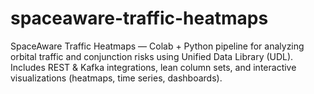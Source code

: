 # spaceaware-traffic-heatmaps
SpaceAware Traffic Heatmaps — Colab + Python pipeline for analyzing orbital traffic and conjunction risks using Unified Data Library (UDL). Includes REST &amp; Kafka integrations, lean column sets, and interactive visualizations (heatmaps, time series, dashboards).
